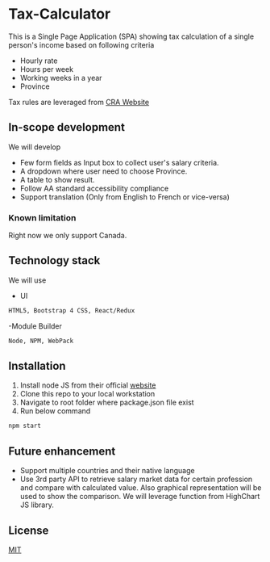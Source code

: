 # Tax-Calculator
This is a Single Page Application (SPA) showing tax calculation of a single person's income based on following criteria
- Hourly rate
- Hours per week
- Working weeks in a year
- Province

Tax rules are leveraged from [CRA Website](https://www.canada.ca/en/revenue-agency/services/tax/individuals/frequently-asked-questions-individuals/canadian-income-tax-rates-individuals-current-previous-years.html)

## In-scope development
We will develop
- Few form fields as Input box to collect user's salary criteria.
- A dropdown where user need to choose Province.
- A table to show result.
- Follow AA standard accessibility compliance
- Support translation (Only from English to French or vice-versa)

### Known limitation
Right now we only support Canada.

## Technology stack
We will use
- UI
```bash
HTML5, Bootstrap 4 CSS, React/Redux
```
-Module Builder
```bash
Node, NPM, WebPack
```
## Installation
1) Install node JS from their official [website](https://nodejs.org/en/)
2) Clone this repo to your local workstation
3) Navigate to root folder where package.json file exist
4) Run below command
```bash
npm start
```
## Future enhancement
- Support multiple countries and their native language
- Use 3rd party API to retrieve salary market data for certain profession and compare with calculated value. Also graphical representation will be used to show the comparison. We will leverage function from HighChart JS library.

## License
[MIT](https://choosealicense.com/licenses/mit/)